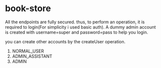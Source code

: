 # book-store

All the endpoints are fully secured. thus, to perform an operation, it is required to login(For simplicity i used basic auth). A dummy admin account is created with username=super and password=pass
to help you login. 

you can create other accounts by the createUser operation.
1. NORMAL_USER 
2. ADMIN_ASSISTANT
3. ADMIN




